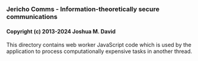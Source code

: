 ### Jericho Comms - Information-theoretically secure communications
#### Copyright (c) 2013-2024  Joshua M. David


This directory contains web worker JavaScript code which is used by the application to process computationally expensive tasks in another thread.